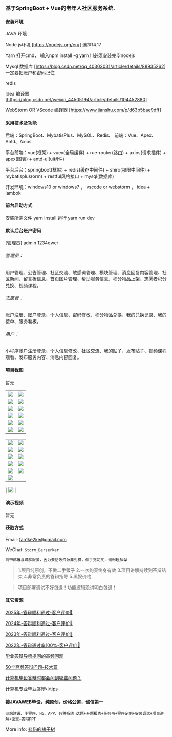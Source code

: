 ### 基于SpringBoot + Vue的老年人社区服务系统.

#### 安装环境

JAVA 环境 

Node.js环境 [https://nodejs.org/en/] 选择14.17

Yarn 打开cmd， 输入npm install -g yarn !!!必须安装完毕nodejs

Mysql 数据库 [https://blog.csdn.net/qq_40303031/article/details/88935262] 一定要把账户和密码记住

redis

Idea 编译器 [https://blog.csdn.net/weixin_44505194/article/details/104452880]

WebStorm OR VScode 编译器 [https://www.jianshu.com/p/d63b5bae9dff]

#### 采用技术及功能

后端：SpringBoot、MybatisPlus、MySQL、Redis、
前端：Vue、Apex、Antd、Axios

平台前端：vue(框架) + vuex(全局缓存) + rue-router(路由) + axios(请求插件) + apex(图表)  + antd-ui(ui组件)

平台后台：springboot(框架) + redis(缓存中间件) + shiro(权限中间件) + mybatisplus(orm) + restful风格接口 + mysql(数据库)

开发环境：windows10 or windows7 ， vscode or webstorm ， idea + lambok


#### 前台启动方式
安装所需文件 yarn install 
运行 yarn run dev

#### 默认后台账户密码
[管理员]
admin
1234qwer

###### 管理员：
用户管理、公告管理、社区交流、敏感词管理、模块管理、消息回复内容管理、社区新闻、留言板信息、首页图片管理、帮助服务信息、积分物品上架、志愿者积分兑换、视频课程。

###### 志愿者：
账户注册、账户登录、个人信息、密码修改、积分物品兑换、我的兑换记录、我的接单、服务看板。

###### 用户：
小程序账户注册登录、个人信息修改、社区交流、我的贴子、发布贴子、视频课程观看、发布服务内容、消息内容回复。

#### 项目截图
暂无

|  |  |
|---------------------|---------------------|
| ![](https://fank-bucket-oss.oss-cn-beijing.aliyuncs.com/img/32db93e0-558b-45c8-b3a9-31e5a6d40a3e.png) | ![](https://fank-bucket-oss.oss-cn-beijing.aliyuncs.com/img/5236423b-070d-4e47-9a33-c45e550afcca.png) |
| ![](https://fank-bucket-oss.oss-cn-beijing.aliyuncs.com/img/4d44290b-38ef-4196-abe1-90403bb2c57f.png) | ![](https://fank-bucket-oss.oss-cn-beijing.aliyuncs.com/img/876e7e98-17ec-4d1c-8638-c403a5d48b35.png) |
| ![](https://fank-bucket-oss.oss-cn-beijing.aliyuncs.com/img/f102016b-9a6d-4585-89e4-3a1b4523cc16.png) | ![](https://fank-bucket-oss.oss-cn-beijing.aliyuncs.com/img/169a5945-7eda-4b79-8768-572c0896403b.png) |
| ![](https://fank-bucket-oss.oss-cn-beijing.aliyuncs.com/img/e4dfc82c-ccb1-440f-bffe-e9e3503bdbce.png) | ![](https://fank-bucket-oss.oss-cn-beijing.aliyuncs.com/img/97ec0bb4-1db9-481e-991d-4229727acb63.png) |
| ![](https://fank-bucket-oss.oss-cn-beijing.aliyuncs.com/img/c0d1d454-90a6-4dae-b47d-d5cac51e40a9.png) | ![](https://fank-bucket-oss.oss-cn-beijing.aliyuncs.com/img/71e7aed3-9440-48c6-95a2-53644bfb57fd.png) |
| ![](https://fank-bucket-oss.oss-cn-beijing.aliyuncs.com/img/a4a863a0-a285-44ad-ab41-cb620367340b.png) | ![](https://fank-bucket-oss.oss-cn-beijing.aliyuncs.com/img/68baf897-b469-4490-89fb-4f0392e7264a.png) |

|  |  |
|---------------------|---------------------|
| ![](https://fank-bucket-oss.oss-cn-beijing.aliyuncs.com/img/e8e00350-9821-4893-b139-4c85414c2bb6.png) | ![](https://fank-bucket-oss.oss-cn-beijing.aliyuncs.com/img/43254711-2d42-43f7-813e-90089239715d.png) |
| ![](https://fank-bucket-oss.oss-cn-beijing.aliyuncs.com/img/de3dc67f-6bbc-47bc-b4b6-4025603f41f0.png) | ![](https://fank-bucket-oss.oss-cn-beijing.aliyuncs.com/img/331e115e-a5f0-401c-b423-04d2b8cdf2d8.png) |
| ![](https://fank-bucket-oss.oss-cn-beijing.aliyuncs.com/img/d975f825-2f8e-4faf-8e12-9bd139a19930.png) | ![](https://fank-bucket-oss.oss-cn-beijing.aliyuncs.com/img/194b0b90-863b-4af4-a6ab-150f0d2e4270.png) |
| ![](https://fank-bucket-oss.oss-cn-beijing.aliyuncs.com/img/c6be1a63-061d-4305-b5c0-53ede07650ed.png) | ![](https://fank-bucket-oss.oss-cn-beijing.aliyuncs.com/img/4d5f39ce-6b0c-4c0c-8892-5b4e14f94747.png) |
| ![](https://fank-bucket-oss.oss-cn-beijing.aliyuncs.com/img/bff79178-417a-4d1a-8d72-08fb2e97ed91.png) | ![](https://fank-bucket-oss.oss-cn-beijing.aliyuncs.com/img/e932fe65-ffd8-424e-8c86-804a787057bf.png) |
| ![](https://fank-bucket-oss.oss-cn-beijing.aliyuncs.com/img/79752991-6d12-4cea-b2db-db5b138aa6f4.png) |  |

| ![](https://fank-bucket-oss.oss-cn-beijing.aliyuncs.com/work/936e9baf53eb9a217af4f89c616dc19.png) |

#### 演示视频

暂无

#### 获取方式

Email: fan1ke2ke@gmail.com

WeChat: `Storm_Berserker`

`附带部署与讲解服务，因为要恰饭资源非免费，伸手党勿扰，谢谢理解😭`

> 1.项目纯原创，不做二手贩子 2.一次购买终身有效 3.项目讲解持续到答辩结束 4.非常负责的答辩指导 5.黑奴价格

> 项目部署调试不好包退！功能逻辑没讲明白包退！

#### 其它资源

[2025年-答辩顺利通过-客户评价🍜](https://berserker287.github.io/2025/06/18/2025%E5%B9%B4%E7%AD%94%E8%BE%A9%E9%A1%BA%E5%88%A9%E9%80%9A%E8%BF%87/)

[2024年-答辩顺利通过-客户评价👻](https://berserker287.github.io/2024/06/06/2024%E5%B9%B4%E7%AD%94%E8%BE%A9%E9%A1%BA%E5%88%A9%E9%80%9A%E8%BF%87/)

[2023年-答辩顺利通过-客户评价🐢](https://berserker287.github.io/2023/06/14/2023%E5%B9%B4%E7%AD%94%E8%BE%A9%E9%A1%BA%E5%88%A9%E9%80%9A%E8%BF%87/)

[2022年-答辩通过率100%-客户评价🐣](https://berserker287.github.io/2022/05/25/%E9%A1%B9%E7%9B%AE%E4%BA%A4%E6%98%93%E8%AE%B0%E5%BD%95/)

[毕业答辩导师提问的高频问题](https://berserker287.github.io/2023/06/13/%E6%AF%95%E4%B8%9A%E7%AD%94%E8%BE%A9%E5%AF%BC%E5%B8%88%E6%8F%90%E9%97%AE%E7%9A%84%E9%AB%98%E9%A2%91%E9%97%AE%E9%A2%98/)

[50个高频答辩问题-技术篇](https://berserker287.github.io/2023/06/13/50%E4%B8%AA%E9%AB%98%E9%A2%91%E7%AD%94%E8%BE%A9%E9%97%AE%E9%A2%98-%E6%8A%80%E6%9C%AF%E7%AF%87/)

[计算机毕设答辩时都会问到哪些问题？](https://www.zhihu.com/question/31020988)

[计算机专业毕业答辩小tips](https://zhuanlan.zhihu.com/p/145911029)

#### 接JAVAWEB毕设，纯原创，价格公道，诚信第一

`网站建设、小程序、H5、APP、各种系统 选题+开题报告+任务书+程序定制+安装调试+项目讲解+论文+答辩PPT`

More info: [悲伤的橘子树](https://berserker287.github.io/)
